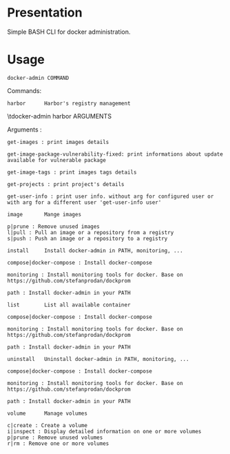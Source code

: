 # Presentation
Simple BASH CLI for docker administration.

# Usage
<code>docker-admin COMMAND </code>

Commands:

	harbor		Harbor's registry management

\tdocker-admin harbor ARGUMENTS

Arguments :

	get-images : print images details		

	get-image-package-vulnerability-fixed: print informations about update available for vulnerable package		

	get-image-tags : print images tags details		

	get-projects : print project's details		

	get-user-info : print user info. without arg for configured user or with arg for a different user 'get-user-info user'

	image		Mange images

	p|prune : Remove unused images 		
	l|pull : Pull an image or a repository from a registry 		
	s|push : Push an image or a repository to a registry

	install		Install docker-admin in PATH, monitoring, ...

	compose|docker-compose : Install docker-compose 		

	monitoring : Install monitoring tools for docker. Base on https://github.com/stefanprodan/dockprom                 

	path : Install docker-admin in your PATH

	list		List all available container

	compose|docker-compose : Install docker-compose 		

	monitoring : Install monitoring tools for docker. Base on https://github.com/stefanprodan/dockprom                 

	path : Install docker-admin in your PATH

	uninstall	Uninstall docker-admin in PATH, monitoring, ...

	compose|docker-compose : Install docker-compose 		

	monitoring : Install monitoring tools for docker. Base on https://github.com/stefanprodan/dockprom                 

	path : Install docker-admin in your PATH

	volume		Manage volumes

	c|create : Create a volume 		
	i|inspect : Display detailed information on one or more volumes 		
	p|prune : Remove unused volumes 		
	r|rm : Remove one or more volumes
